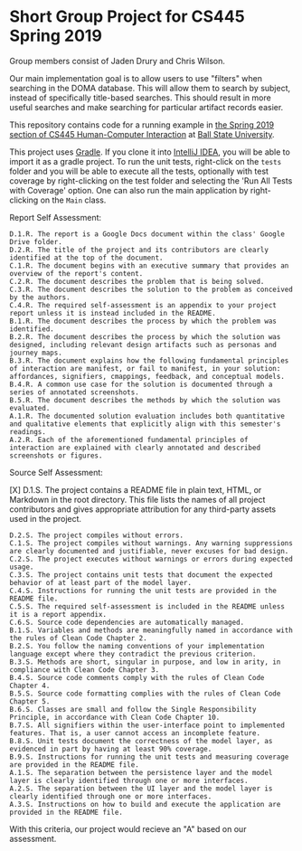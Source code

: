 # Short Group Project for CS445 Spring 2019
Group members consist of Jaden Drury and Chris Wilson.

Our main implementation goal is to allow users to use "filters" when searching in the DOMA database. This will allow them to search by subject, instead of specifically title-based searches. This should result in more useful searches and make searching for particular artifact records easier.



This repository contains code for a running example in 
[the Spring 2019 section of CS445 Human-Computer Interaction](http://www.cs.bsu.edu/~pvgestwicki/courses/cs445Sp19/)
at [Ball State University](https://www.bsu.edu).

This project uses [Gradle](https://gradle.org/). If you clone it into [IntelliJ IDEA](https://www.jetbrains.com/idea/), 
you will be able to import it as a gradle project. To run the unit tests, right-click on the `tests` folder and you will be 
able to execute all the tests, optionally with test coverage by right-clicking on the test folder and selecting the 'Run All Tests with Coverage' option. One can also run the main application by right-clicking 
on the `Main` class.

Report Self Assessment:

    D.1.R. The report is a Google Docs document within the class' Google Drive folder.
    D.2.R. The title of the project and its contributors are clearly identified at the top of the document.
    C.1.R. The document begins with an executive summary that provides an overview of the report's content.
    C.2.R. The document describes the problem that is being solved.
    C.3.R. The document describes the solution to the problem as conceived by the authors.
    C.4.R. The required self-assessment is an appendix to your project report unless it is instead included in the README.
    B.1.R. The document describes the process by which the problem was identified.
    B.2.R. The document describes the process by which the solution was designed, including relevant design artifacts such as personas and journey maps.
    B.3.R. The document explains how the following fundamental principles of interaction are manifest, or fail to manifest, in your solution: affordances, signifiers, cmappings, feedback, and conceptual models.
    B.4.R. A common use case for the solution is documented through a series of annotated screenshots.
    B.5.R. The document describes the methods by which the solution was evaluated.
    A.1.R. The documented solution evaluation includes both quantitative and qualitative elements that explicitly align with this semester's readings.
    A.2.R. Each of the aforementioned fundamental principles of interaction are explained with clearly annotated and described screenshots or figures.

Source Self Assessment:

[X] D.1.S. The project contains a README file in plain text, HTML, or Markdown in the root directory. This file lists the names of all project contributors and gives appropriate attribution for any third-party assets used in the project.

    D.2.S. The project compiles without errors.
    C.1.S. The project compiles without warnings. Any warning suppressions are clearly documented and justifiable, never excuses for bad design.
    C.2.S. The project executes without warnings or errors during expected usage.
    C.3.S. The project contains unit tests that document the expected behavior of at least part of the model layer.
    C.4.S. Instructions for running the unit tests are provided in the README file.
    C.5.S. The required self-assessment is included in the README unless it is a report appendix.
    C.6.S. Source code dependencies are automatically managed.
    B.1.S. Variables and methods are meaningfully named in accordance with the rules of Clean Code Chapter 2.
    B.2.S. You follow the naming conventions of your implementation language except where they contradict the previous criterion.
    B.3.S. Methods are short, singular in purpose, and low in arity, in compliance with Clean Code Chapter 3.
    B.4.S. Source code comments comply with the rules of Clean Code Chapter 4.
    B.5.S. Source code formatting complies with the rules of Clean Code Chapter 5.
    B.6.S. Classes are small and follow the Single Responsibility Principle, in accordance with Clean Code Chapter 10.
    B.7.S. All signifiers within the user-interface point to implemented features. That is, a user cannot access an incomplete feature.
    B.8.S. Unit tests document the correctness of the model layer, as evidenced in part by having at least 90% coverage.
    B.9.S. Instructions for running the unit tests and measuring coverage are provided in the README file.
    A.1.S. The separation between the persistence layer and the model layer is clearly identified through one or more interfaces.
    A.2.S. The separation between the UI layer and the model layer is clearly identified through one or more interfaces.
    A.3.S. Instructions on how to build and execute the application are provided in the README file.

With this criteria, our project would recieve an "A" based on our assessment.
